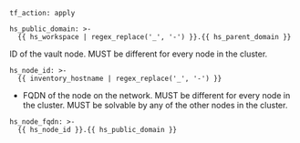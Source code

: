 ```
tf_action: apply

hs_public_domain: >-
  {{ hs_workspace | regex_replace('_', '-') }}.{{ hs_parent_domain }}

```
ID of the vault node. MUST be different for every node in the cluster.
```
hs_node_id: >-
  {{ inventory_hostname | regex_replace('_', '-') }}

```
* FQDN of the node on the network. MUST be different for every node in the cluster. MUST
be solvable by any of the other nodes in the cluster.

```
hs_node_fqdn: >-
  {{ hs_node_id }}.{{ hs_public_domain }}

